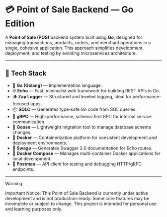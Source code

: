 # 💳 Point of Sale Backend — Go Edition

A **Point of Sale (POS)** backend system built using **Go**, designed for managing transactions, products, orders, and merchant operations in a single, cohesive application. This approach simplifies development, deployment, and testing by avoiding microservices architecture.

---

## 🧰 Tech Stack

- 🐹 **Go (Golang)** — Implementation language.
- 🌐 **Echo** — Fast, minimalist web framework for building REST APIs in Go.
- 🪵 **Zap Logger** — Structured and leveled logging, ideal for performance-focused apps.
- 📦 **SQLC** — Generates type-safe Go code from SQL queries.
- 🚀 **gRPC** — High-performance, schema-first RPC for internal service communication.
- 🧳 **Goose** — Lightweight migration tool to manage database schema changes.
- 🐳 **Docker** — Containerization platform for consistent development and deployment environments.
- 📄 **Swago** — Generates Swagger 2.0 documentation for Echo routes.
- 🔗 **Docker Compose** — Manages multi-container Docker applications for local development.
- 🔬 **Postman** — API client for testing and debugging HTTP/gRPC endpoints.

---


> [!WARNING]
> Important Notice: This Point of Sale Backend is currently under active development and is not production-ready. Some core features may be incomplete or subject to change. This project is intended for personal use and learning purposes only.
